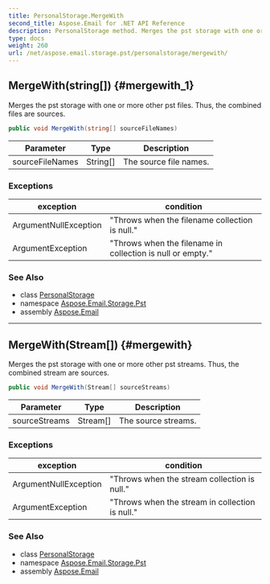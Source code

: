 ```yaml
---
title: PersonalStorage.MergeWith
second_title: Aspose.Email for .NET API Reference
description: PersonalStorage method. Merges the pst storage with one or more other pst files. Thus the combined files are sources
type: docs
weight: 260
url: /net/aspose.email.storage.pst/personalstorage/mergewith/
---
```

## MergeWith(string[]) {#mergewith_1}

Merges the pst storage with one or more other pst files. Thus, the combined files are sources.

```csharp
public void MergeWith(string[] sourceFileNames)
```

| Parameter | Type | Description |
| --- | --- | --- |
| sourceFileNames | String[] | The source file names. |

### Exceptions

| exception | condition |
| --- | --- |
| ArgumentNullException | "Throws when the filename collection is null." |
| ArgumentException | "Throws when the filename in collection is null or empty." |

### See Also

* class [PersonalStorage](../)
* namespace [Aspose.Email.Storage.Pst](../../personalstorage/)
* assembly [Aspose.Email](../../../)

---

## MergeWith(Stream[]) {#mergewith}

Merges the pst storage with one or more other pst streams. Thus, the combined stream are sources.

```csharp
public void MergeWith(Stream[] sourceStreams)
```

| Parameter | Type | Description |
| --- | --- | --- |
| sourceStreams | Stream[] | The source streams. |

### Exceptions

| exception | condition |
| --- | --- |
| ArgumentNullException | "Throws when the stream collection is null." |
| ArgumentException | "Throws when the stream in collection is null." |

### See Also

* class [PersonalStorage](../)
* namespace [Aspose.Email.Storage.Pst](../../personalstorage/)
* assembly [Aspose.Email](../../../)


